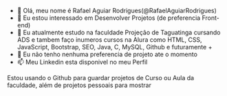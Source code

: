 - 👋 Olá, meu nome é Rafael Aguiar Rodrigues(@RafaelAguiarRodrigues)
- 👀 Eu estou interessado em Desenvolver Projetos (de preferencia Front-end)
- 🌱 Eu atualmente estudo na faculdade Projeção de Taguatinga cursando ADS e tambem faço inumeros cursos na Alura como HTML, CSS, JavaScript, Bootstrap, SEO, Java, C, MySQL, Github e futuramente +
- 💞️ Eu não tenho nenhuma preferencia de projeto ate o momento
- 📫 Meu Linkedin esta disponivel no meu Perfil

Estou usando o Github para guardar projetos de Curso ou Aula da faculdade, além de projetos pessoais para mostrar

<!---
RafaelAguiarRodrigues/RafaelAguiarRodrigues is a ✨ special ✨ repository because its `README.md` (this file) appears on your GitHub profile.
You can click the Preview link to take a look at your changes.
--->
